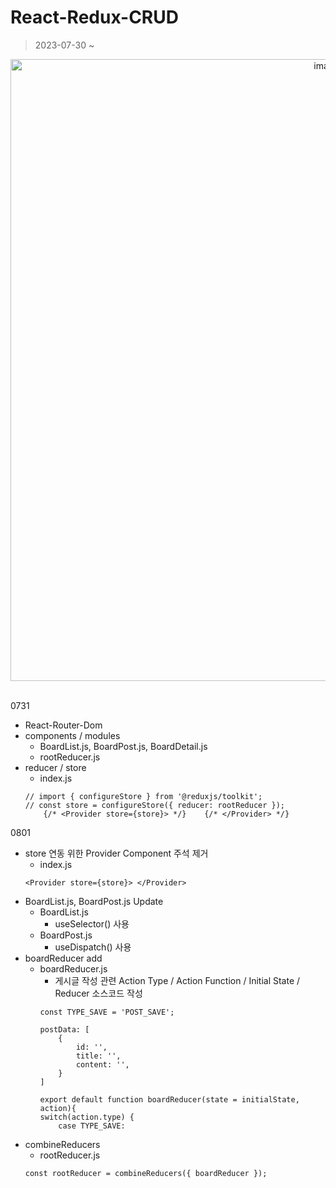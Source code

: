 # React-Redux-CRUD
> 2023-07-30 ~

<div align="center">
<img width="995" alt="image" src="https://user-images.githubusercontent.com/59152019/224705181-3bd2829d-63e9-4e95-853d-c016a5533a32.png">
</div>
<br/>

0731
- React-Router-Dom
- components / modules  
  - BoardList.js, BoardPost.js, BoardDetail.js
  - rootReducer.js
- reducer / store
  - index.js
  ```
  // import { configureStore } from '@reduxjs/toolkit';
  // const store = configureStore({ reducer: rootReducer });
      {/* <Provider store={store}> */}    {/* </Provider> */}
  ```

0801
- store 연동 위한 Provider Component 주석 제거
  - index.js
  ```
  <Provider store={store}> </Provider>
  ```
- BoardList.js, BoardPost.js Update
  - BoardList.js
    - useSelector() 사용
  - BoardPost.js
    - useDispatch() 사용
- boardReducer add
  - boardReducer.js
    - 게시글 작성 관련 Action Type / Action Function / Initial State / Reducer 소스코드 작성
    ```
    const TYPE_SAVE = 'POST_SAVE';

    postData: [
        {
            id: '',
            title: '',
            content: '',
        }
    ]

    export default function boardReducer(state = initialState, action){
    switch(action.type) {
        case TYPE_SAVE:
    ``` 
- combineReducers
  - rootReducer.js
  ```
  const rootReducer = combineReducers({ boardReducer });
  ```
